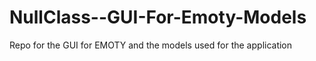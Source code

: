 # NullClass--GUI-For-Emoty-Models

Repo for the GUI for EMOTY and the models used for the application
